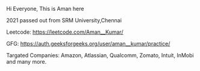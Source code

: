 Hi Everyone, This is Aman here

2021 passed out from SRM University,Chennai

Leetcode:  https://leetcode.com/Aman__Kumar/

GFG:  https://auth.geeksforgeeks.org/user/aman__kumar/practice/

Targated Companies: Amazon, Atlassian, Qualcomm, Zomato, Intuit, InMobi and many more.



